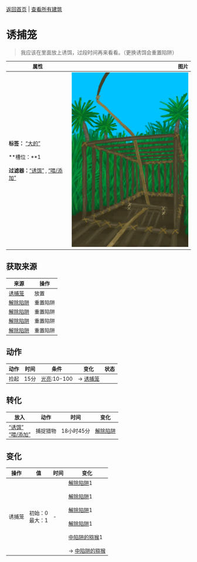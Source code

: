 [返回首页](index.md)   |  [查看所有建筑](building.md)
# 诱捕笼  
> 我应该在里面放上诱饵，过段时间再来看看。（更换诱饵会重置陷阱）  
  
  属性  |   图片   
 ----  |  ----:   
 **标签：**	[“大的”](tag_Large.md)<br><br>**槽位：**1<br><br>**过滤器：**[“诱饵”](tag_Bait.md) , [“喂/添加”](tag_Feed.md)  |  ![](Sprite/CagePlacedTrap.png)   
  
## 获取来源  
来源  |  操作  
----  |  ----  
[诱捕笼](CageTrap.md)  |  放置  
[解除陷阱](CageTrapPlacedTriggered.md)  |  重置陷阱  
[解除陷阱](CageTrapPlacedTriggeredPartridgeFemale.md)  |  重置陷阱  
[解除陷阱](CageTrapPlacedTriggeredPartridgeMale.md)  |  重置陷阱  
[解除陷阱](CageTrapPlacedTriggeredSeagull.md)  |  重置陷阱  
## 动作  
动作  |  时间  |  条件  |  变化  |  状态  
----  |  ----  |  ----  |  ----  |  ----  
捡起  |  15分  |  [光亮](Light.md):10-100  |  → [诱捕笼](CageTrap.md)<br>  |    
## 转化  
放入  |  动作  |  时间  |  变化  
----  |  ----  |  ----  |  ----  
[“诱饵”](tag_Bait.md)<br>[“喂/添加”](tag_Feed.md)  |  捕捉猎物  |  18小时45分  |  [解除陷阱](CageTrapPlacedTriggered.md)  
## 变化  
操作  |  值  |  时间  |  变化  
----  |  ----  |  ----  |  ----  
诱捕笼  |  初始：0<br>最大：1  |  -  |  [解除陷阱](CageTrapPlacedTriggered.md)1 <br><br>[解除陷阱](CageTrapPlacedTriggeredSeagull.md)1 <br><br>[解除陷阱](CageTrapPlacedTriggeredPartridgeFemale.md)1 <br><br>[解除陷阱](CageTrapPlacedTriggeredPartridgeMale.md)1 <br><br>[中陷阱的猕猴](CageTrapMacaque.md)1 <br><br>→ [中陷阱的猕猴](CageTrapMacaque.md)  
